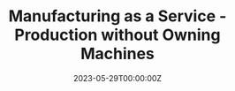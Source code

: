 ---
title: Manufacturing as a Service - Production without Owning Machines
tags:
- Machine Economy
date: "2023-05-29T00:00:00Z"

# Optional external URL for project (replaces project detail page).
external_link: "https://www.rtinsights.com/manufacturing-as-a-service-production-without-owning-machines/"
---